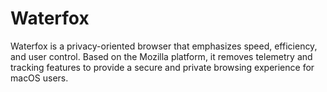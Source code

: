 # Waterfox
Waterfox is a privacy-oriented browser that emphasizes speed, efficiency, and user control. Based on the Mozilla platform, it removes telemetry and tracking features to provide a secure and private browsing experience for macOS users.
